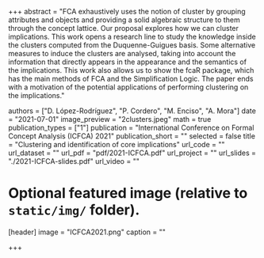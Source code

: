 +++
abstract = "FCA exhaustively uses the notion of cluster by grouping attributes and objects and providing a solid algebraic structure to them through the concept lattice. Our proposal explores how we can cluster implications.  This work opens a research line to study the knowledge inside the clusters computed from the Duquenne-Guigues basis. Some alternative measures to induce the clusters are analysed, taking into account the information that directly appears in the appearance  and the semantics of the implications.  This work also allows us to show the fcaR package,   which has the main methods of FCA and the Simplification Logic.  The paper ends with a motivation of the potential applications of performing clustering on the implications."

authors = ["D. López-Rodríguez", "P. Cordero", "M. Enciso", "A. Mora"]
date = "2021-07-01"
image_preview = "2clusters.jpeg"
math = true
publication_types = ["1"]
publication = "International Conference on Formal Concept Analysis (ICFCA) 2021"
publication_short = ""
selected = false
title = "Clustering and identification of core implications"
url_code = ""
url_dataset = ""
url_pdf = "pdf/2021-ICFCA.pdf"
url_project = ""
url_slides = "./2021-ICFCA-slides.pdf"
url_video = ""


# Optional featured image (relative to `static/img/` folder).
[header]
image = "ICFCA2021.png"
caption = ""

+++
